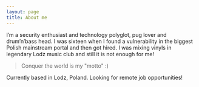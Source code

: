 ```yaml
---
layout: page
title: About me
---
```


I’m a security enthusiast and technology polyglot, pug lover and drum’n’bass head. I was sixteen when I found a vulnerability in the biggest Polish mainstream portal and then got hired. I was mixing vinyls in legendary Lodz music club and still it is not enough for me!

> Conquer the world is my "motto" :)

Currently based in Lodz, Poland. Looking for remote job opportunities!


